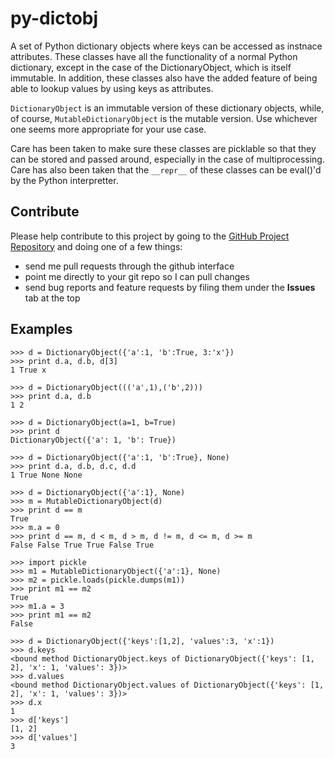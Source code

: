 py-dictobj
==========

A set of Python dictionary objects where keys can be accessed as instnace attributes.
These classes have all the functionality of a normal Python dictionary, except
in the case of the DictionaryObject, which is itself immutable.  In addition,
these classes also have the added feature of being able to lookup values by
using keys as attributes.

`DictionaryObject` is an immutable version of these dictionary objects, while, of
course, `MutableDictionaryObject` is the mutable version.  Use whichever one
seems more appropriate for your use case.

Care has been taken to make sure these classes are picklable so that they can be
stored and passed around, especially in the case of multiprocessing.  Care has
also been taken that the `__repr__` of these classes can be eval()'d by the Python
interpretter.

Contribute
----------

Please help contribute to this project by going to the
[GitHub Project Repository](https://github.com/grimwm/py-dictobj) and doing one
of a few things:

 * send me pull requests through the github interface
 * point me directly to your git repo so I can pull changes
 * send bug reports and feature requests by filing them under the __Issues__ tab at the top

Examples
--------
    >>> d = DictionaryObject({'a':1, 'b':True, 3:'x'})
    >>> print d.a, d.b, d[3]
    1 True x
    
    >>> d = DictionaryObject((('a',1),('b',2)))
    >>> print d.a, d.b
    1 2
    
    >>> d = DictionaryObject(a=1, b=True)
    >>> print d
    DictionaryObject({'a': 1, 'b': True})

    >>> d = DictionaryObject({'a':1, 'b':True}, None)
    >>> print d.a, d.b, d.c, d.d
    1 True None None
    
    >>> d = DictionaryObject({'a':1}, None)
    >>> m = MutableDictionaryObject(d)
    >>> print d == m
    True
    >>> m.a = 0
    >>> print d == m, d < m, d > m, d != m, d <= m, d >= m
    False False True True False True
  
    >>> import pickle
    >>> m1 = MutableDictionaryObject({'a':1}, None)
    >>> m2 = pickle.loads(pickle.dumps(m1))
    >>> print m1 == m2
    True
    >>> m1.a = 3
    >>> print m1 == m2
    False

    >>> d = DictionaryObject({'keys':[1,2], 'values':3, 'x':1})
    >>> d.keys
    <bound method DictionaryObject.keys of DictionaryObject({'keys': [1, 2], 'x': 1, 'values': 3})>
    >>> d.values
    <bound method DictionaryObject.values of DictionaryObject({'keys': [1, 2], 'x': 1, 'values': 3})>
    >>> d.x
    1
    >>> d['keys']
    [1, 2]
    >>> d['values']
    3
